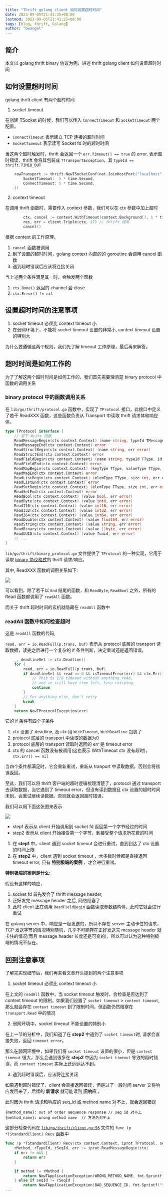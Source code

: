 ```yaml
---
title: "Thrift golang client 如何设置超时时间"
date: 2023-09-05T21:41:25+08:00
lastmod: 2023-09-05T21:41:25+08:00
tags: [blog, thrift, Golang]
author: "bwangel"
---
```


## 简介

本文以 golang thrift binary 协议为例，讲述 thrift golang client 如何设置超时时间

## 如何设置超时时间

golang thrift client 有两个超时时间

1. socket timeout

在创建 TSocket 的时候，我们可以传入 `ConnectTimeout` 和 `SocketTimeout` 两个配置。

- `ConnectTimeout` 表示建立 TCP 连接的超时时间
- `SocketTimeout` 表示读写 Socket fd 时的超时时间

当这两个超时触发时，thrift 会返回一个 `err.Timeout() == true` 的 error, 表示超时错误，thrift 会将其包装成 `TTransportException`，其 `typeId == thrift.TIMED_OUT`

```go
	rawTransport := thrift.NewTSocketConf(net.JoinHostPort("localhost", "7303"), &thrift.TConfiguration{
		SocketTimeout:  5 * time.Second,
		ConnectTimeout: 5 * time.Second,
	})
```

2. context timeout

在调用 thrift 函数时，需要传入 context 参数，我们可以在 ctx 参数中加上超时

```go
		ctx, cancel := context.WithTimeout(context.Background(), 1 * time.Second)
		res, err = client.Triple(ctx, 27) // thrift 调用
		cancel()
```

根据 context 的工作原理，

1. `cancel` 函数被调用
2. 到了设置的超时时间，golang context 内部的的 goroutine 会调用 cancel 函数
3. 遇到超时错误后应该将连接关闭

当上述两个条件满足其一时，会触发两个函数

1. `ctx.Done()` 返回的 channel 会 close 
2. `ctx.Error() != nil`

## 设置超时时间的注意事项

1. socket timeout 必须比 context timeout 小
2. 在弱网环境下，不能将 socket timeout 设置的非常小, context timeout 设置的特别大

为什么要遵循这两个规则，我们先了解 timeout 工作原理，最后再来解答。

## 超时时间是如何工作的

为了了解这两个超时时间是如何工作的，我们首先需要理清楚 binary protocol 中函数的调用关系

### binary protocol 中的函数调用关系

在 `lib/go/thrift/protocol.go` 函数中，实现了 `TProtocol` 接口，此接口中定义了若干 ReadXXX 函数，这些函数负责从 Transport 中读取 thrift 请求体和响应体。

```go
type TProtocol interface {
	// 若干 Write 函数
	ReadMessageBegin(ctx context.Context) (name string, typeId TMessageType, seqid int32, err error)
	ReadMessageEnd(ctx context.Context) error
	ReadStructBegin(ctx context.Context) (name string, err error)
	ReadStructEnd(ctx context.Context) error
	ReadFieldBegin(ctx context.Context) (name string, typeId TType, id int16, err error)
	ReadFieldEnd(ctx context.Context) error
	ReadMapBegin(ctx context.Context) (keyType TType, valueType TType, size int, err error)
	ReadMapEnd(ctx context.Context) error
	ReadListBegin(ctx context.Context) (elemType TType, size int, err error)
	ReadListEnd(ctx context.Context) error
	ReadSetBegin(ctx context.Context) (elemType TType, size int, err error)
	ReadSetEnd(ctx context.Context) error
	ReadBool(ctx context.Context) (value bool, err error)
	ReadByte(ctx context.Context) (value int8, err error)
	ReadI16(ctx context.Context) (value int16, err error)
	ReadI32(ctx context.Context) (value int32, err error)
	ReadI64(ctx context.Context) (value int64, err error)
	ReadDouble(ctx context.Context) (value float64, err error)
	ReadString(ctx context.Context) (value string, err error)
	ReadBinary(ctx context.Context) (value []byte, err error)
	ReadUUID(ctx context.Context) (value Tuuid, err error)
	// ...
}
```

`lib/go/thrift/binary_protocol.go` 文件提供了 `TProtocol` 的一种实现，它用于读取 [binary 协议格式](https://github.com/apache/thrift/blob/master/doc/specs/thrift-binary-protocol.md)的 thrift 请求/响应。

其中, ReadXXX 函数的调用关系如下:

![](https://passage-1253400711.cos.ap-beijing.myqcloud.com/2023-09-05-215706.png)

可以看到，除了若干以 `End` 结尾的函数，和 `ReadByte`, `ReadBool` 之外，所有的 Read 函数都调用了 `readAll` 函数。

而关于 thrift 超时时间的玄机就隐藏在 `readAll` 函数中

### readAll 函数中如何检查超时

这是 `readAll` 函数的代码, 

`read, err = io.ReadFull(p.trans, buf)` 表示从 protocol 底层的 transport 读取数据，读完之后进行一个复杂的 if 条件判断，决定重试还是返回错误。

```go
	_, deadlineSet := ctx.Deadline()
	for {
		read, err = io.ReadFull(p.trans, buf)
		if deadlineSet && read == 0 && isTimeoutError(err) && ctx.Err() == nil {
			// This is I/O timeout without anything read,
			// and we still have time left, keep retrying.
			continue
		}
		// For anything else, don't retry
		break
	}
	return NewTProtocolException(err)
```

它的 if 条件有四个子条件

1. ctx 设置了 deadline, 及 ctx 用 `WithTimeout`, `WithDeadline` 包裹了
2. protocol 底层的 transport 中读取的数据为0
3. protocol 底层的 transport 读取时返回的 err 是 timeout error
4. ctx 的 cancel 函数没有被调用(这也表示 WithTimeout ctx 没有超时)，`ctx.Err() == nil`

当四个条件都满足时，它会重新重试，重新从 tranport 中读取数据，否则会将错误返回。

至此，我们可以将 thrift 客户端的超时逻辑梳理清楚了，protocol 通过 transport 去读取数据，当它遇到了 timeout error，但没有读到数据且 ctx 设置的超时时间未到，会重试继续读数据。否则就会返回超时错误。

我们可以用下面这张图来表示

![](https://passage-1253400711.cos.ap-beijing.myqcloud.com/2023-09-05-222326.png)

- step1 表示从 client 开始调用到 socket fd 返回第一个字节经过的时间
- step2 表示从 client 开始接受第一个字节，到接受整个请求所花费的时间

1. 在 __step1__ 中，client 遇到 socket timeout 会进行重试，直到到达了 ctx 设置的时间上限
2. 在 __step2__ 中，client 遇到 socket timeout ，大多数时候都是直接返回 timeout error, 只有 __特别极端的案例__ ，才会进行重试。

__特别极端的案例是什么:__

假设有这样的响应，

1. socket fd 首先发会了 thrift message header, 
2. 正好发完 message header 之后, 网络阻塞了
3. 此时 client 正在调用 `ReadFieldBegin` 函数读取参数结构体，此时它就会进行重试

在 golang server 中，响应是一起发送的，所以不存在 server 主动卡住的请求，TCP 发送字节的情况特别随机，几乎不可能存在正好发送完 message header 就卡住的情况(而且 message header 长度还是可变的)，所以可以认为这种特别极端的情况不存在。

## 回到注意事项

了解完实现细节后，我们再来看文章开头提到的两个注意事项

1. socket timeout 必须比 context timeout 小

在上文的 `readAll` 函数中，当 socket timeout 触发时，会检查是否达到了 context timeout 的限制，如果我们设置了 `socket timeout` > `context timeout`, 那么就会存在 `context timeout` 到了限制时间，但函数仍然阻塞在 `transport.Read` 中的情况

2. 弱网环境中，socket timeout 不能设置的特别小

在上一节的分析中，我们知道了在 __step2__ 中遇到了 `socket timeout`时, 请求会直接失败，返回 `timeout error`。

那么在弱网环境中，如果我们将 `socket timeout` 设置的很小，但是 `context timeout` 很大，那么会遇到很多在 __step2__ 中因为 `socket timeout` 导致的超时错误，而 `context timeout` 实际上还远远达不到。

3. 遇到超时错误后，应该将连接关闭

如果遇到超时错误了，client 会直接返回错误，但是过了一段时间 server 又将响应发回来了，后续的 __新请求__ 就可能读到 __旧响应__ 。

此时因为 thrift 请求和响应的 seq_id 或 method name 对不上，就会返回错误

```
{method_name}: out of order sequence response // seq id 对不上
{method_name}: wrong method name  // 方法名对不上
```

这部分检查代码在 [`lib/go/thrift/client.go:56`](https://github.com/apache/thrift/blob/v0.18.1/lib/go/thrift/client.go#L56-L66) 文件的 `func (p *TStandardClient) Recv` 函数中

```go
func (p *TStandardClient) Recv(ctx context.Context, iprot TProtocol, seqId int32, method string, result TStruct) error {
	rMethod, rTypeId, rSeqId, err := iprot.ReadMessageBegin(ctx)
	if err != nil {
		return err
	}

	if method != rMethod {
		return NewTApplicationException(WRONG_METHOD_NAME, fmt.Sprintf("%s: wrong method name", method))
	} else if seqId != rSeqId {
		return NewTApplicationException(BAD_SEQUENCE_ID, fmt.Sprintf("%s: out of order sequence response", method))
...
```
